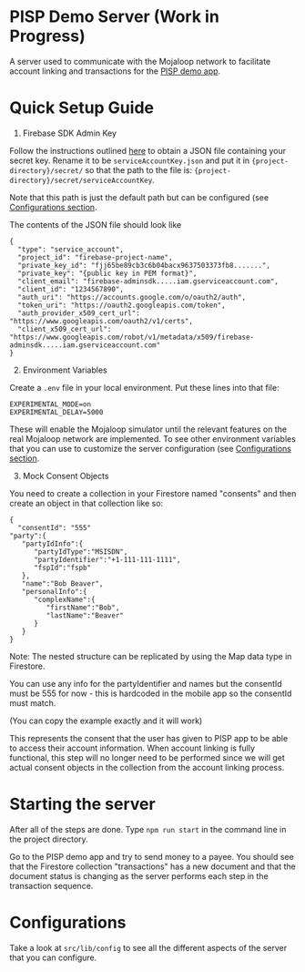 # PISP Demo Server (Work in Progress)

A server used to communicate with the Mojaloop network to facilitate account linking and transactions for the [PISP demo app](https://github.com/mojaloop/pisp-demo-app-flutter).

# Quick Setup Guide

1. Firebase SDK Admin Key

Follow the instructions outlined [here](https://firebase.google.com/docs/admin/setup) to obtain a JSON file containing your secret key.
Rename it to be `serviceAccountKey.json` and put it in `{project-directory}/secret/` so that the path to the file is: `{project-directory}/secret/serviceAccountKey`.

Note that this path is just the default path but can be configured (see [Configurations section](#configurations).

The contents of the JSON file should look like
```
{
  "type": "service_account",
  "project_id": "firebase-project-name",
  "private_key_id": "fjj65be89cb3c6b04bacx9637503373fb8.......",
  "private_key": "{public key in PEM format}",
  "client_email": "firebase-adminsdk.....iam.gserviceaccount.com",
  "client_id": "1234567890",
  "auth_uri": "https://accounts.google.com/o/oauth2/auth",
  "token_uri": "https://oauth2.googleapis.com/token",
  "auth_provider_x509_cert_url": "https://www.googleapis.com/oauth2/v1/certs",
  "client_x509_cert_url": "https://www.googleapis.com/robot/v1/metadata/x509/firebase-adminsdk.....iam.gserviceaccount.com"
}
```

2. Environment Variables

Create a `.env` file in your local environment.
Put these lines into that file:
```
EXPERIMENTAL_MODE=on
EXPERIMENTAL_DELAY=5000
```
These will enable the Mojaloop simulator until the relevant features on the real Mojaloop network are implemented.
To see other environment variables that you can use to customize the server configuration (see [Configurations section](#configurations).


3. Mock Consent Objects

You need to create a collection in your Firestore named "consents" and then create an object in that collection like so: 

```
{
  "consentId": "555"
"party":{
   "partyIdInfo":{
      "partyIdType":"MSISDN",
      "partyIdentifier":"+1-111-111-1111",
      "fspId":"fspb"
   },
   "name":"Bob Beaver",
   "personalInfo":{
      "complexName":{
         "firstName":"Bob",
         "lastName":"Beaver"
      }
   }
}
```

Note: The nested structure can be replicated by using the Map data type in Firestore.

You can use any info for the partyIdentifier and names but the consentId must be 555 for now - this is hardcoded in the mobile app so the consentId must match.

(You can copy the example exactly and it will work)

This represents the consent that the user has given to PISP app to be able to access their account information. When account linking is fully functional, this step will no longer need to be performed since we will get actual consent objects in the collection from the account linking process.

# Starting the server
After all of the steps are done. Type `npm run start` in the command line in the project directory.

Go to the PISP demo app and try to send money to a payee. You should see that the Firestore collection "transactions" has a new document and that the document status is changing as the server performs each step in the transaction sequence.

# Configurations

Take a look at `src/lib/config` to see all the different aspects of the server that you can configure.
